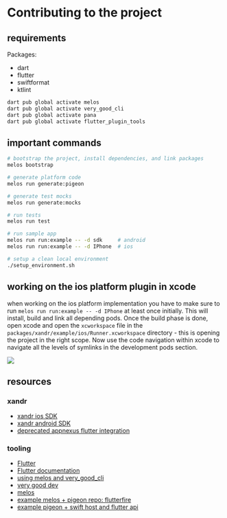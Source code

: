 # Contributing to the project

## requirements

Packages:

- dart
- flutter
- swiftformat
- ktlint

```bash
dart pub global activate melos
dart pub global activate very_good_cli
dart pub global activate pana
dart pub global activate flutter_plugin_tools
```

## important commands

```bash
# bootstrap the project, install dependencies, and link packages
melos bootstrap

# generate platform code
melos run generate:pigeon

# generate test mocks
melos run generate:mocks

# run tests
melos run test

# run sample app
melos run run:example -- -d sdk     # android
melos run run:example -- -d IPhone  # ios

# setup a clean local environment
./setup_environment.sh
```

## working on the ios platform plugin in xcode

when working on the ios platform implementation you have to make sure to run `melos run run:example -- -d IPhone` at least once initially.
This will install, build and link all depending pods.
Once the build phase is done, open xcode and open the `xcworkspace` file in the `packages/xandr/example/ios/Runner.xcworkspace` directory - this
is opening the project in the right scope.
Now use the code navigation within xcode to navigate all the levels of symlinks in the development pods section.

![](./docs/images/xcode.gif)

## resources

### xandr

- [xandr ios SDK](https://github.com/appnexus/mobile-sdk-ios)
- [xandr android SDK](https://github.com/appnexus/mobile-sdk-android)
- [deprecated appnexus flutter integration](https://github.com/schibsted/appnexus-flutter)

### tooling

- [Flutter](https://flutter.dev/)
- [Flutter documentation](https://flutter.dev/docs)
- [using melos and very_good_cli](https://adityadroid.medium.com/flutter-at-scale-code-sharing-using-a-monorepo-a7a46c427141)
- [very good dev](https://vgv.dev)
- [melos](https://melos.invertase.dev)
- [example melos + pigeon repo: flutterfire](https://github.com/firebase/flutterfire/)
- [example pigeon + swift host and flutter api](https://gitlab.com/twilio-flutter/conversations/-/blob/master/ios/Classes/SwiftTwilioConversationsPlugin.swift)

